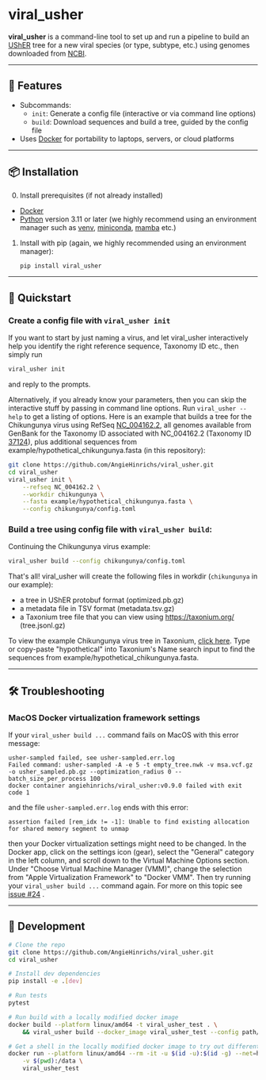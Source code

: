 # viral_usher

**viral_usher** is a command-line tool to set up and run a pipeline to build an [UShER](https://usher-wiki.readthedocs.io/en/latest/) tree for a new viral species (or type, subtype, etc.) using genomes downloaded from [NCBI](https://www.ncbi.nlm.nih.gov/).

---

## 🔧 Features

- Subcommands:
  - `init`: Generate a config file (interactive or via command line options)
  - `build`: Download sequences and build a tree, guided by the config file
- Uses [Docker](https://www.docker.com/) for portability to laptops, servers, or cloud platforms

---

## 📦 Installation

0. Install prerequisites (if not already installed)
- [Docker](https://www.docker.com/)
- [Python](https://www.python.org/) version 3.11 or later (we highly recommend using an environment manager such as [venv](https://docs.python.org/3/library/venv.html), [miniconda](https://www.anaconda.com/docs/getting-started/miniconda/main), [mamba](https://mamba.readthedocs.io/en/latest/installation/mamba-installation.html) etc.)

1. Install with pip (again, we highly recommended using an environment manager):
    ```bash
    pip install viral_usher
    ```

---

## 🚀 Quickstart

### Create a config file with `viral_usher init`
If you want to start by just naming a virus, and let viral_usher interactively help you identify the right reference sequence, Taxonomy ID etc., then simply run
   ```bash
   viral_usher init
   ```
and reply to the prompts.

Alternatively, if you already know your parameters, then you can skip the interactive stuff by passing in command line options.  Run `viral_usher --help` to get a listing of options.  Here is an example that builds a tree for the Chikungunya virus using RefSeq [NC_004162.2](https://www.ncbi.nlm.nih.gov/nuccore/NC_004162.2), all genomes available from GenBank for the Taxonomy ID associated with NC_004162.2 (Taxonomy ID [37124](https://www.ncbi.nlm.nih.gov/Taxonomy/Browser/wwwtax.cgi?mode=Tree&id=37124&lvl=3&lin=f&keep=1&srchmode=1&unlock)), plus additional sequences from example/hypothetical_chikungunya.fasta (in this repository):
   ```bash
   git clone https://github.com/AngieHinrichs/viral_usher.git
   cd viral_usher
   viral_usher init \
       --refseq NC_004162.2 \
       --workdir chikungunya \
       --fasta example/hypothetical_chikungunya.fasta \
       --config chikungunya/config.toml
   ```

### Build a tree using config file with `viral_usher build`:
Continuing the Chikungunya virus example:
   ```bash
   viral_usher build --config chikungunya/config.toml
   ```

That's all!  viral_usher will create the following files in workdir (`chikungunya` in our example):
- a tree in UShER protobuf format (optimized.pb.gz)
- a metadata file in TSV format (metadata.tsv.gz)
- a Taxonium tree file that you can view using https://taxonium.org/ (tree.jsonl.gz)

To view the example Chikungunya virus tree in Taxonium, [click here](https://taxonium.org/?protoUrl=https%3A%2F%2Fraw.githubusercontent.com%2FAngieHinrichs%2Fviral_usher%2Frefs%2Fheads%2Fmain%2Fexample%2Ftree.jsonl.gz&xType=x_dist).  Type or copy-paste "hypothetical" into Taxonium's Name search input to find the sequences from example/hypothetical_chikungunya.fasta.

---

## 🛠️ Troubleshooting

### MacOS Docker virtualization framework settings

If your `viral_usher build ...` command fails on MacOS with this error message:
```
usher-sampled failed, see usher-sampled.err.log
Failed command: usher-sampled -A -e 5 -t empty_tree.nwk -v msa.vcf.gz -o usher_sampled.pb.gz --optimization_radius 0 --batch_size_per_process 100
docker container angiehinrichs/viral_usher:v0.9.0 failed with exit code 1
```
and the file `usher-sampled.err.log` ends with this error:
```
assertion failed [rem_idx != -1]: Unable to find existing allocation for shared memory segment to unmap
```
then your Docker virtualization settings might need to be changed.  In the Docker app, click on the settings icon (gear), select the "General" category in the left column, and scroll down to the Virtual Machine Options section.  Under "Choose Virtual Machine Manager (VMM)", change the selection from "Apple Virtualization Framework" to "Docker VMM".  Then try running your `viral_usher build ...` command again.  For more on this topic see [issue #24](https://github.com/AngieHinrichs/viral_usher/issues/24) .

---

## 🧪 Development

```bash
# Clone the repo
git clone https://github.com/AngieHinrichs/viral_usher.git
cd viral_usher

# Install dev dependencies
pip install -e .[dev]

# Run tests
pytest

# Run build with a locally modified docker image
docker build --platform linux/amd64 -t viral_usher_test . \
    && viral_usher build --docker_image viral_usher_test --config path/to/config.toml

# Get a shell in the locally modified docker image to try out different commands
docker run --platform linux/amd64 --rm -it -u $(id -u):$(id -g) --net=host \
    -v $(pwd):/data \
    viral_usher_test
```
